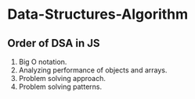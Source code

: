 # Data-Structures-Algorithm

## Order of DSA in JS

1. Big O notation.
2. Analyzing performance of objects and arrays.
3. Problem solving approach.
4. Problem solving patterns.
